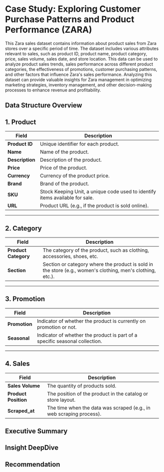 # Case Study: Exploring Customer Purchase Patterns and Product Performance (ZARA)
This Zara sales dataset contains information about product sales from Zara stores over a specific period of time. The dataset includes various attributes relevant to sales, such as product ID, product name, product category, price, sales volume, sales date, and store location. This data can be used to analyze product sales trends, sales performance across different product categories, the effectiveness of promotions, customer purchasing patterns, and other factors that influence Zara's sales performance. Analyzing this dataset can provide valuable insights for Zara management in optimizing marketing strategies, inventory management, and other decision-making processes to enhance revenue and profitability.

## Data Structure Overview

## 1. Product
| Field          | Description                                                                                      |
|-----------------|--------------------------------------------------------------------------------------------------|
| **Product ID**  | Unique identifier for each product.                                                             |
| **Name**        | Name of the product.                                                                            |
| **Description** | Description of the product.                                                                     |
| **Price**       | Price of the product.                                                                           |
| **Currency**    | Currency of the product price.                                                                  |
| **Brand**       | Brand of the product.                                                                           |
| **SKU**         | Stock Keeping Unit, a unique code used to identify items available for sale.                    |
| **URL**         | Product URL (e.g., if the product is sold online).                                              |

---

## 2. Category
| Field              | Description                                                                                      |
|---------------------|--------------------------------------------------------------------------------------------------|
| **Product Category**| The category of the product, such as clothing, accessories, shoes, etc.                         |
| **Section**         | Section or category where the product is sold in the store (e.g., women's clothing, men's clothing, etc.). |

---

## 3. Promotion
| Field         | Description                                                                                      |
|---------------|--------------------------------------------------------------------------------------------------|
| **Promotion** | Indicator of whether the product is currently on promotion or not.                              |
| **Seasonal**  | Indicator of whether the product is part of a specific seasonal collection.                     |

---

## 4. Sales
| Field              | Description                                                                                      |
|---------------------|--------------------------------------------------------------------------------------------------|
| **Sales Volume**    | The quantity of products sold.                                                                  |
| **Product Position**| The position of the product in the catalog or store layout.                                     |
| **Scraped_at**      | The time when the data was scraped (e.g., in web scraping process).                             |




## Executive Summary
## Insight DeepDive
## Recommendation 
